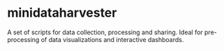 # minidataharvester
A set of scripts for data collection, processing and sharing. Ideal for pre-processing of data visualizations and interactive dashboards. 

